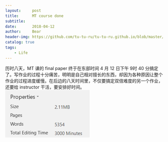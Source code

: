 ```yaml
---
layout:     post                    
title:      MT course done               
subtitle:     
date:       2018-04-12              
author:     Bear                     
header-img: https://github.com/tu-tu-ru/tu-tu-ru.github.io/blob/master/img/0409.png    
catalog: true                       
tags:                              
    - Life
---
```


历时八天，MT 课的 final paper 终于在东部时间 4 月 12 日下午 9时 40 分搞定了。写作业的过程十分痛苦，明明是自己相对擅长的东西，却因为各种原因让整个作业的过程进度缓慢。在后边的八天时间里，不仅要搞定双倍难度的另一个作业，还要给 instructor 干活，要安排好时间。
![](https://github.com/tu-tu-ru/tu-tu-ru.github.io/blob/master/img/MT_fp.PNG)

